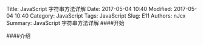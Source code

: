 Title: JavaScript 字符串方法详解
Date: 2017-05-04 10:40
Modified: 2017-05-04 10:40
Category: JavaScript
Tags: JavaScript
Slug: E11
Authors: nJcx
Summary: JavaScript 字符串方法详解
####开始

####介绍

